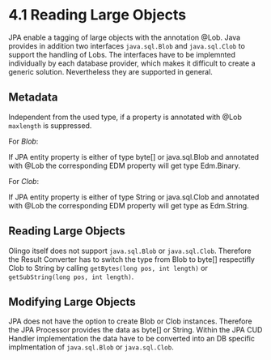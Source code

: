 # 4.1 Reading Large Objects

JPA enable a tagging of large objects with the annotation @Lob. Java provides in addition two interfaces `java.sql.Blob` and `java.sql.Clob` to support the handling of Lobs. The interfaces have to be implemnted individually by each database provider, which makes it difficult to create a generic solution. Nevertheless they are supported in general.

## Metadata

Independent from the used type, if a property is annotated with @Lob `maxlength` is suppressed.

For _Blob_:

If JPA entity property is either of type byte[] or java.sql.Blob and annotated with @Lob the corresponding EDM property will get type Edm.Binary.

For _Clob_:

If JPA entity property is either of type String or java.sql.Clob and annotated with @Lob the corresponding EDM property will get type as Edm.String.

## Reading Large Objects

Olingo itself does not support `java.sql.Blob` or  `java.sql.Clob`. Therefore the Result Converter has to switch the type from Blob to byte[] respectifly Clob to String by calling `getBytes(long pos, int length)` or `getSubString(long pos, int length)`.

## Modifying Large Objects

JPA does not have the option to create Blob or Clob instances. Therefore the JPA Processor provides the data as byte[] or String. Within the JPA CUD Handler implementation the data have to be converted into an DB specific implmentation of `java.sql.Blob` or `java.sql.Clob`.
